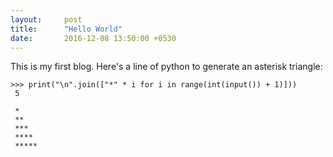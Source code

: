 ```yaml
---
layout:     post
title:      "Hello World"
date:       2016-12-08 13:50:00 +0530
---
```


This is my first blog. Here's a line of python to generate an asterisk triangle:

```
>>> print("\n".join(["*" * i for i in range(int(input()) + 1)]))
 5

 *
 **
 ***
 ****
 *****
```
